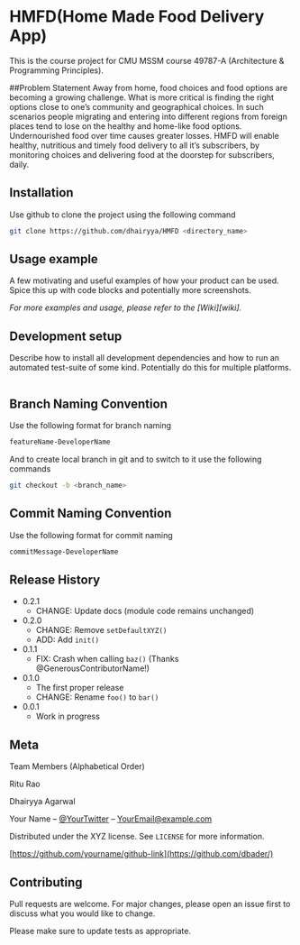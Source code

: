 # HMFD(Home Made Food Delivery App)

This is the course project for CMU MSSM course 49787-A (Architecture & Programming Principles). 

##Problem Statement
Away from home, food choices and food options are becoming a growing challenge. What is more critical is finding the right options close to one’s community and geographical choices. In such scenarios people migrating and entering into different regions from foreign places tend to lose on the healthy and home-like food options. Undernourished food over time causes greater losses. HMFD will enable healthy, nutritious and timely food delivery to all it’s subscribers, by monitoring choices and delivering food at the doorstep for subscribers, daily.

## Installation

Use github to clone the project using the following command

```bash
git clone https://github.com/dhairyya/HMFD <directory_name>
```

## Usage example

A few motivating and useful examples of how your product can be used. Spice this up with code blocks and potentially more screenshots.

_For more examples and usage, please refer to the [Wiki][wiki]._

## Development setup

Describe how to install all development dependencies and how to run an automated test-suite of some kind. Potentially do this for multiple platforms.

```sh

```

## Branch Naming Convention

Use the following format for branch naming 
```bash
featureName-DeveloperName
```

And to create local branch in git  and to switch to it use the following commands
```bash
git checkout -b <branch_name>
```

## Commit Naming Convention

Use the following format for commit naming 
```bash
commitMessage-DeveloperName
```

## Release History

* 0.2.1
    * CHANGE: Update docs (module code remains unchanged)
* 0.2.0
    * CHANGE: Remove `setDefaultXYZ()`
    * ADD: Add `init()`
* 0.1.1
    * FIX: Crash when calling `baz()` (Thanks @GenerousContributorName!)
* 0.1.0
    * The first proper release
    * CHANGE: Rename `foo()` to `bar()`
* 0.0.1
    * Work in progress
    
## Meta

Team Members (Alphabetical Order)

Ritu Rao

Dhairyya Agarwal

Your Name – [@YourTwitter](https://twitter.com/dbader_org) – YourEmail@example.com

Distributed under the XYZ license. See ``LICENSE`` for more information.

[https://github.com/yourname/github-link](https://github.com/dbader/)

## Contributing
Pull requests are welcome. For major changes, please open an issue first to discuss what you would like to change.

Please make sure to update tests as appropriate.
